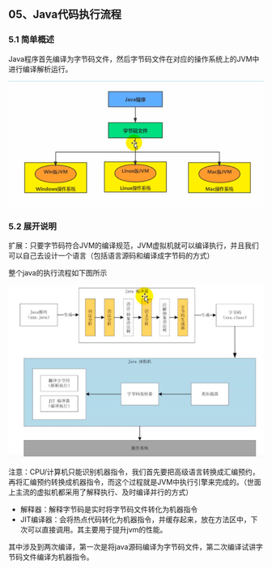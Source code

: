## 05、Java代码执行流程

### 5.1 简单概述

Java程序首先编译为字节码文件，然后字节码文件在对应的操作系统上的JVM中进行编译解析运行。

![image-20240601213230403](05%E3%80%81Java%E4%BB%A3%E7%A0%81%E6%89%A7%E8%A1%8C%E6%B5%81%E7%A8%8B.assets/image-20240601213230403.png)

### 5.2 展开说明

扩展：只要字节码符合JVM的编译规范，JVM虚拟机就可以编译执行，并且我们可以自己去设计一个语言（包括语言源码和编译成字节码的方式）

整个java的执行流程如下图所示



![image-20240601213452968](05%E3%80%81Java%E4%BB%A3%E7%A0%81%E6%89%A7%E8%A1%8C%E6%B5%81%E7%A8%8B.assets/image-20240601213452968.png)

注意：CPU/计算机只能识别机器指令，我们首先要把高级语言转换成汇编预约，再将汇编预约转换成机器指令，而这个过程就是JVM中执行引擎来完成的。（世面上主流的虚拟机都采用了解释执行、及时编译并行的方式）

- 解释器：解释字节码是实时将字节码文件转化为机器指令
- JIT编译器：会将热点代码转化为机器指令，并缓存起来，放在方法区中，下次可以直接调用。其主要用于提升jvm的性能。

其中涉及到两次编译，第一次是将java源码编译为字节码文件，第二次编译试讲字节码文件编译为机器指令。